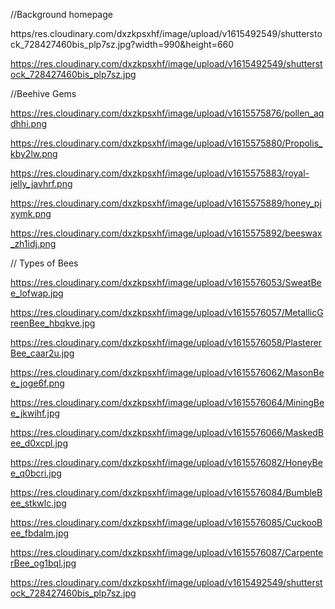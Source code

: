 
//Background homepage

https/res.cloudinary.com/dxzkpsxhf/image/upload/v1615492549/shutterstock_728427460bis_plp7sz.jpg?width=990&height=660

https://res.cloudinary.com/dxzkpsxhf/image/upload/v1615492549/shutterstock_728427460bis_plp7sz.jpg

//Beehive Gems

https://res.cloudinary.com/dxzkpsxhf/image/upload/v1615575876/pollen_aqdhhi.png

https://res.cloudinary.com/dxzkpsxhf/image/upload/v1615575880/Propolis_kby2lw.png

https://res.cloudinary.com/dxzkpsxhf/image/upload/v1615575883/royal-jelly_javhrf.png

https://res.cloudinary.com/dxzkpsxhf/image/upload/v1615575889/honey_pjxymk.png

https://res.cloudinary.com/dxzkpsxhf/image/upload/v1615575892/beeswax_zh1idj.png

// Types of Bees

https://res.cloudinary.com/dxzkpsxhf/image/upload/v1615576053/SweatBee_lofwap.jpg

https://res.cloudinary.com/dxzkpsxhf/image/upload/v1615576057/MetallicGreenBee_hbqkve.jpg

https://res.cloudinary.com/dxzkpsxhf/image/upload/v1615576058/PlastererBee_caar2u.jpg

https://res.cloudinary.com/dxzkpsxhf/image/upload/v1615576062/MasonBee_joge6f.png

https://res.cloudinary.com/dxzkpsxhf/image/upload/v1615576064/MiningBee_jkwihf.jpg

https://res.cloudinary.com/dxzkpsxhf/image/upload/v1615576066/MaskedBee_d0xcpl.jpg

https://res.cloudinary.com/dxzkpsxhf/image/upload/v1615576082/HoneyBee_q0bcri.jpg

https://res.cloudinary.com/dxzkpsxhf/image/upload/v1615576084/BumbleBee_stkwlc.jpg

https://res.cloudinary.com/dxzkpsxhf/image/upload/v1615576085/CuckooBee_fbdalm.jpg

https://res.cloudinary.com/dxzkpsxhf/image/upload/v1615576087/CarpenterBee_og1bql.jpg

https://res.cloudinary.com/dxzkpsxhf/image/upload/v1615492549/shutterstock_728427460bis_plp7sz.jpg
